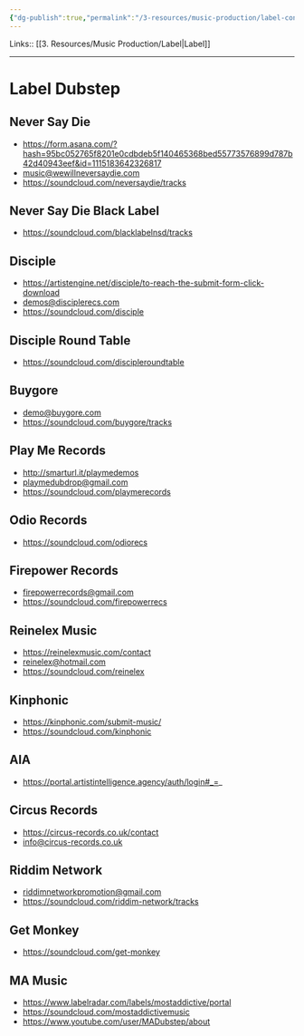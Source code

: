 ```yaml
---
{"dg-publish":true,"permalink":"/3-resources/music-production/label-contacts/"}
---
```


Links:: [[3. Resources/Music Production/Label\|Label]]

---
# Label Dubstep

## Never Say Die

- https://form.asana.com/?hash=95bc052765f8201e0cdbdeb5f140465368bed55773576899d787b42d40943eef&id=1115183642326817
- music@wewillneversaydie.com
- https://soundcloud.com/neversaydie/tracks

## Never Say Die Black Label

- https://soundcloud.com/blacklabelnsd/tracks


## Disciple

- https://artistengine.net/disciple/to-reach-the-submit-form-click-download
- demos@disciplerecs.com
- https://soundcloud.com/disciple


## Disciple Round Table

- https://soundcloud.com/discipleroundtable


## Buygore

- demo@buygore.com
- https://soundcloud.com/buygore/tracks


## Play Me Records

- http://smarturl.it/playmedemos
- playmedubdrop@gmail.com
- https://soundcloud.com/playmerecords

## Odio Records

- https://soundcloud.com/odiorecs

## Firepower Records

- firepowerrecords@gmail.com
- https://soundcloud.com/firepowerrecs


## Reinelex Music

- https://reinelexmusic.com/contact
- reinelex@hotmail.com
- https://soundcloud.com/reinelex


## Kinphonic

- https://kinphonic.com/submit-music/
- https://soundcloud.com/kinphonic


## AIA

- https://portal.artistintelligence.agency/auth/login#_=_


## Circus Records

- https://circus-records.co.uk/contact
- info@circus-records.co.uk

## Riddim Network

- riddimnetworkpromotion@gmail.com
- https://soundcloud.com/riddim-network/tracks

## Get Monkey

- https://soundcloud.com/get-monkey


## MA Music

- https://www.labelradar.com/labels/mostaddictive/portal
- https://soundcloud.com/mostaddictivemusic
- https://www.youtube.com/user/MADubstep/about


